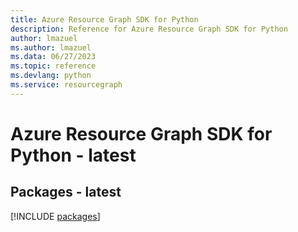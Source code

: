 ```yaml
---
title: Azure Resource Graph SDK for Python
description: Reference for Azure Resource Graph SDK for Python
author: lmazuel
ms.author: lmazuel
ms.data: 06/27/2023
ms.topic: reference
ms.devlang: python
ms.service: resourcegraph
---
```

# Azure Resource Graph SDK for Python - latest
## Packages - latest
[!INCLUDE [packages](resource-graph-index.md)]